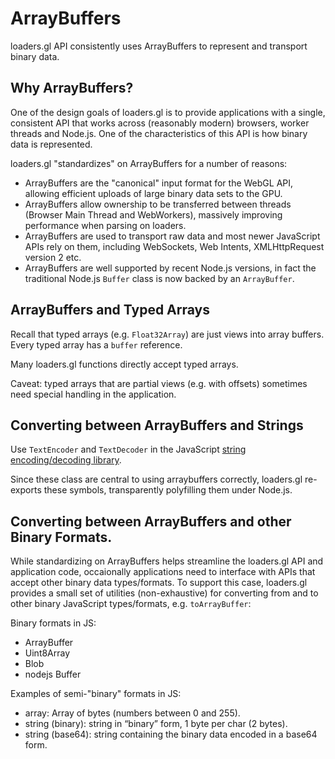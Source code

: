 # ArrayBuffers

loaders.gl API consistently uses ArrayBuffers to represent and transport binary data.


## Why ArrayBuffers?

One of the design goals of loaders.gl is to provide applications with a single, consistent API that works across (reasonably modern) browsers, worker threads and Node.js. One of the characteristics of this API is how binary data is represented.

loaders.gl "standardizes" on ArrayBuffers for a number of reasons:

* ArrayBuffers are the "canonical" input format for the WebGL API, allowing efficient uploads of large binary data sets to the GPU.
* ArrayBuffers allow ownership to be transferred between threads (Browser Main Thread and WebWorkers), massively improving performance when parsing on loaders.
* ArrayBuffers are used to transport raw data and most newer JavaScript APIs rely on them, including WebSockets, Web Intents, XMLHttpRequest version 2 etc.
* ArrayBuffers are well supported by recent Node.js versions, in fact the traditional Node.js `Buffer` class is now backed by an `ArrayBuffer`.


## ArrayBuffers and Typed Arrays

Recall that typed arrays (e.g. `Float32Array`) are just views into array buffers. Every typed array has a `buffer` reference.

Many loaders.gl functions directly accept typed arrays.

Caveat: typed arrays that are partial views (e.g. with offsets) sometimes need special handling in the application.


## Converting between ArrayBuffers and Strings

Use `TextEncoder` and `TextDecoder` in the JavaScript [string encoding/decoding library](https://github.com/inexorabletash/text-encoding).

Since these class are central to using arraybuffers correctly, loaders.gl re-exports these symbols, transparently polyfilling them under Node.js.


## Converting between ArrayBuffers and other Binary Formats.

While standardizing on ArrayBuffers helps streamline the loaders.gl API and application code, occaionally applications need to interface with APIs that accept other binary data types/formats. To support this case, loaders.gl provides a small set of utilities (non-exhaustive) for converting from and to other binary JavaScript types/formats, e.g. `toArrayBuffer`:

Binary formats in JS:
* ArrayBuffer
* Uint8Array
* Blob
* nodejs Buffer

Examples of semi-"binary" formats in JS:
* array: Array of bytes (numbers between 0 and 255).
* string (binary): string in “binary” form, 1 byte per char (2 bytes).
* string (base64): string containing the binary data encoded in a base64 form.
